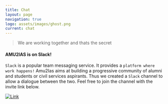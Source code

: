 ```yaml
---
title: Chat
layout: page
navigation: true
logo: assets/images/ghost.png
current: chat
---
```


> We are working together and thats the secret

#### AMU2IAS is on Slack!

`Slack` is a popular team messaging service. It provides a `platform where work happens!` Amu2Ias aims at building a progressive community of alumni and students or civil services aspirants. Thus we created a `Slack` channel to allow a dialogue between the two.  Feel free to join the channel with the invite link below.

[![Link](http://localhost:4000/assets/images/slack.png)](https://join.slack.com/t/amu2ias/shared_invite/enQtMzAzNzQ4MTg0NzA0LTJhNDUwMmQxMTM4ZTA0NTYxNzNhMWNmZWZhOTBjZGEyM2M4ZmQ1YjJkYzFlMDA1NzRhOGJlYzdkZjc0NWNjZGU)